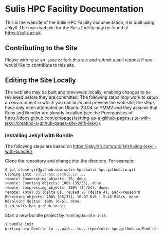 # Sulis HPC Facility Documentation

This is the website of the Sulis HPC Facility documentation, it is built using Jekyll. The main website for the Sulis facility may be found at https://sulis.ac.uk.

## Contributing to the Site

Please with raise an issue or fork this site and submit a pull request if you would like to contribute to this site.

## Editing the Site Locally

The web site may be built and previewed locally, enabling changes to be reviewed before they are committed. The following steps *may* work to setup an environment in which you can build and preview the web site; the steps have only been attempted on Ubuntu 20.04 so YMMV and they assume that Ruby and Bundler are already installed (see the Prerequisites of https://docs.github.com/en/pages/setting-up-a-github-pages-site-with-jekyll/creating-a-github-pages-site-with-jekyll).

### Installing Jekyll with Bundle

The following steps are based on https://jekyllrb.com/tutorials/using-jekyll-with-bundler/

Clone the repository and change into the directory. For example:

```bash
$ git clone git@github.com:sulis-hpc/sulis-hpc.github.io.git
Cloning into 'sulis-hpc.github.io'...
remote: Enumerating objects: 35, done.
remote: Counting objects: 100% (35/35), done.
remote: Compressing objects: 100% (24/24), done.
remote: Total 35 (delta 6), reused 27 (delta 4), pack-reused 0
Receiving objects: 100% (35/35), 10.97 KiB | 5.48 MiB/s, done.
Resolving deltas: 100% (6/6), done.
$ cd sulis-hpc.github.io.git
```

Start a new bundle project by running `bundle init`.
```bash
$ bundle init
Writing new Gemfile to ...path...to...repo/sulis-hpc.github.io/Gemfile
```

